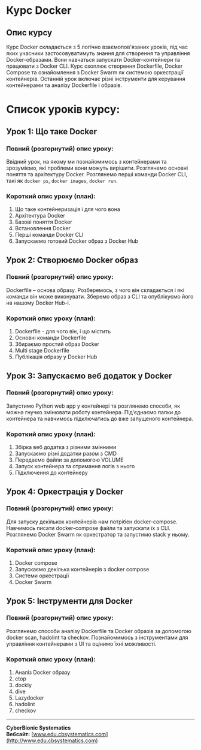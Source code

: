 # Курс Docker

## Опис курсу

Курс Docker складається з 5 логічно взаємопов'язаних уроків, під час яких учасники застосовуватимуть знання для створення та управління Docker-образами. Вони навчаться запускати Docker-контейнери та працювати з Docker CLI. Курс охоплює створення Dockerfile, Docker Compose та ознайомлення з Docker Swarm як системою оркестрації контейнерів. Останній урок включає різні інструменти для керування контейнерами та аналізу Dockerfile і образів.

# Список уроків курсу:

## Урок 1: Що таке Docker

### Повний (розгорнутий) опис уроку:

Ввідний урок, на якому ми познайомимось з контейнерами та зрозуміємо, які проблеми вони можуть вирішити. Розглянемо основні поняття та архітектуру Docker. Розглянемо перші команди Docker CLI, такі як `docker ps`, `docker images`, `docker run`.

### Короткий опис уроку (план):

1. Що таке контейнеризація і для чого вона
2. Архітектура Docker
3. Базові поняття Docker
4. Встановлення Docker
5. Перші команди Docker CLI
6. Запускаємо готовий Docker образ з Docker Hub

## Урок 2: Створюємо Docker образ

### Повний (розгорнутий) опис уроку:

Dockerfile – основа образу. Розберемось, з чого він складається і які команди він може виконувати. Зберемо образ з CLI та опублікуємо його на нашому Docker Hub-і.

### Короткий опис уроку (план):

1. Dockerfile - для чого він, і що містить
2. Основні команди Dockerfile
3. Збираємо простий образ Docker
4. Multi stage Dockerfile
5. Публікація образу у Docker Hub

## Урок 3: Запускаємо веб додаток у Docker

### Повний (розгорнутий) опис уроку:

Запустимо Python web app у контейнері та розглянемо способи, як можна гнучко змінювати роботу контейнера. Під'єднаємо папки до контейнера та навчимось підключатись до вже запущеного контейнера.

### Короткий опис уроку (план):

1. Збірка веб додатка з різними змінними
2. Запускаємо різні додатки разом з CMD
3. Передаємо файли за допомогою VOLUME
4. Запуск контейнера та отримання логів з нього
5. Підключення до контейнеру

## Урок 4: Оркестрація у Docker

### Повний (розгорнутий) опис уроку:

Для запуску декількох контейнерів нам потрібен docker-compose. Навчимось писати docker-compose файли та запускати їх з CLI. Розглянемо Docker Swarm як оркестратор та запустимо stack у ньому.

### Короткий опис уроку (план):

1. Docker compose
2. Запускаємо декілька контейнерів з docker compose
3. Системи оркестрації
4. Docker Swarm

## Урок 5: Інструменти для Docker

### Повний (розгорнутий) опис уроку:

Розглянемо способи аналізу Dockerfile та Docker образів за допомогою docker scan, hadolint та checkov. Познайомимось з інструментами для управління контейнерами з UI та оцінимо їхні можливості.

### Короткий опис уроку (план):

1. Аналіз Docker образу
2. ctop
3. dockly
4. dive
5. Lazydocker
6. hadolint
7. checkov

---

**CyberBionic Systematics**  
**Вебсайт:** [www.edu.cbsystematics.com](http://www.edu.cbsystematics.com)

